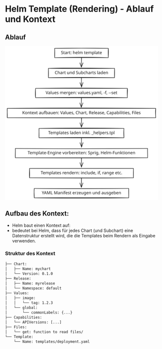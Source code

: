 # Helm Template (Rendering) - Ablauf und Kontext

## Ablauf 

![Helm Template - Rendering Ablauf](/images/helm-template-ablauf.svg)

## Aufbau des Kontext:

  * Helm baut einen Kontext auf:
  * bedeutet bei Helm, dass für jedes Chart (und Subchart) eine Datenstruktur erstellt wird, die die Templates beim Rendern als Eingabe verwenden.

### Struktur des Kontext

```
├── Chart:
│   ├── Name: mychart
│   └── Version: 0.1.0
├── Release:
│   ├── Name: myrelease
│   └── Namespace: default
├── Values:
│   ├── image:
│   │   └── tag: 1.2.3
│   └── global:
│       └── commonLabels: {...}
├── Capabilities:
│   └── APIVersions: [...]
├── Files:
│   └── get: function to read files/
└── Template:
    └── Name: templates/deployment.yaml
```
